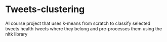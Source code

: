 # Tweets-clustering

AI course project that uses k-means from scratch to classify selected tweets health tweets where they belong and pre-processes them using the nltk library 
